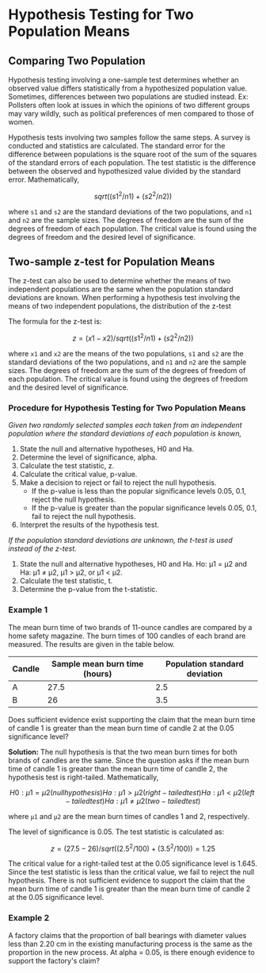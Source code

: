 # Hypothesis Testing for Two Population Means

## Comparing Two Population

Hypothesis testing involving a one-sample test determines whether an observed value differs statistically from a hypothesized population value. Sometimes, differences between two populations are studied instead. Ex: Pollsters often look at issues in which the opinions of two different groups may vary wildly, such as political preferences of men compared to those of women.

Hypothesis tests involving two samples follow the same steps. A survey is conducted and statistics are calculated. The standard error for the difference between populations is the square root of the sum of the squares of the standard errors of each population. The test statistic is the difference between the observed and hypothesized value divided by the standard error. Mathematically,

```math
sqrt((s1^2/n1) + (s2^2/n2))
```

where `s1` and `s2` are the standard deviations of the two populations, and `n1` and `n2` are the sample sizes. The degrees of freedom are the sum of the degrees of freedom of each population. The critical value is found using the degrees of freedom and the desired level of significance.

## Two-sample z-test for Population Means

The z-test can also be used to determine whether the means of two independent populations are the same when the population standard deviations are known. When performing a hypothesis test involving the means of two independent populations, the distribution of the z-test

The formula for the z-test is:

```math
z = (x1 - x2) / sqrt((s1^2/n1) + (s2^2/n2))
```

where `x1` and `x2` are the means of the two populations, `s1` and `s2` are the standard deviations of the two populations, and `n1` and `n2` are the sample sizes. The degrees of freedom are the sum of the degrees of freedom of each population. The critical value is found using the degrees of freedom and the desired level of significance.

### Procedure for Hypothesis Testing for Two Population Means

*Given two randomly selected samples each taken from an independent population where the standard deviations of each population is known,*

1. State the null and alternative hypotheses, H0 and Ha.
2. Determine the level of significance, alpha.
3. Calculate the test statistic, z.
4. Calculate the critical value, p-value.
5. Make a decision to reject or fail to reject the null hypothesis.
    - If the p-value is less than the popular significance levels 0.05, 0.1, reject the null hypothesis.
    - If the p-value is greater than the popular significance levels 0.05, 0.1, fail to reject the null hypothesis.
6. Interpret the results of the hypothesis test.

*If the population standard deviations are unknown, the t-test is used instead of the z-test.*

1. State the null and alternative hypotheses, H0 and Ha. Ho: μ1 = μ2 and Ha: μ1 ≠ μ2, μ1 > μ2, or μ1 < μ2.
2. Calculate the test statistic, t.
3. Determine the p-value from the t-statistic.

### Example 1

The mean burn time of two brands of 11-ounce candles are compared by a home safety magazine. The burn times of 100 candles of each brand are measured. The results are given in the table below.

| Candle | Sample mean burn time (hours) | Population standard deviation |
|--------|-------------------------------|-------------------------------|
| A      | 27.5                          | 2.5                           |
| B      | 26                            | 3.5                           |

Does sufficient evidence exist supporting the claim that the mean burn time of candle 1 is greater than the mean burn time of candle 2 at the 0.05 significance level?

**Solution:**
The null hypothesis is that the two mean burn times for both brands of candles are the same. Since the question asks if the mean burn time of candle 1 is greater than the mean burn time of candle 2, the hypothesis test is right-tailed. Mathematically,

```math
H0: μ1 = μ2 (null hypothesis)
Ha: μ1 > μ2 (right-tailed test)
Ha: μ1 < μ2 (left-tailed test)
Ha: μ1 ≠ μ2 (two-tailed test)
```

where `μ1` and `μ2` are the mean burn times of candles 1 and 2, respectively.

The level of significance is 0.05. The test statistic is calculated as:

```math
z = (27.5 - 26) / sqrt((2.5^2/100) + (3.5^2/100)) = 1.25
```

The critical value for a right-tailed test at the 0.05 significance level is 1.645. Since the test statistic is less than the critical value, we fail to reject the null hypothesis. There is not sufficient evidence to support the claim that the mean burn time of candle 1 is greater than the mean burn time of candle 2 at the 0.05 significance level.

### Example 2

A factory claims that the proportion of ball bearings with diameter values less than 2.20 cm in the existing manufacturing process is the same as the proportion in the new process. At alpha = 0.05, is there enough evidence to support the factory's claim?
